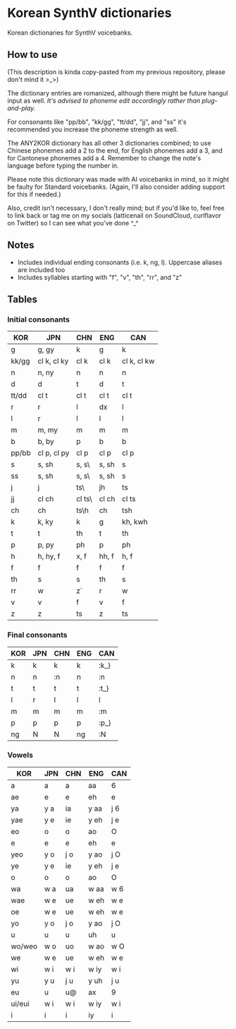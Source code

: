 # Korean SynthV dictionaries
Korean dictionaries for SynthV voicebanks.
## How to use
(This description is kinda copy-pasted from my previous repository, please don't mind it >_>)

The dictionary entries are romanized, although there might be future hangul input as well. *It's advised to phoneme edit accordingly rather than plug-and-play.*

For consonants like "pp/bb", "kk/gg", "tt/dd", "jj", and "ss" it's recommended you increase the phoneme strength as well.

The ANY2KOR dictionary has all other 3 dictionaries combined; to use Chinese phonemes add a 2 to the end, for English phonemes add a 3, and for Cantonese phonemes add a 4. Remember to change the note's language before typing the number in.

Please note this dictionary was made with AI voicebanks in mind, so it might be faulty for Standard voicebanks. (Again, I'll also consider adding support for this if needed.)

Also, credit isn't necessary, I don't really mind; but if you'd like to, feel free to link back or tag me on my socials (latticenail on SoundCloud, curlflavor on Twitter) so I can see what you've done ^_^
## Notes
* Includes individual ending consonants (i.e. k, ng, l). Uppercase aliases are included too
* Includes syllables starting with "f", "v", "th", "rr", and "z"
## Tables
### Initial consonants
| KOR | JPN | CHN | ENG | CAN |
| --- | --- | --- | --- | --- |
| g | g, gy | k | g | k |
| kk/gg | cl k, cl ky | cl k | cl k | cl k, cl kw |
| n | n, ny | n | n | n |
| d | d | t | d | t |
| tt/dd | cl t | cl t | cl t | cl t |
| r | r | l | dx | l |
| l | r | l | l | l |
| m | m, my | m | m | m |
| b | b, by | p | b | b |
| pp/bb | cl p, cl py | cl p | cl p | cl p |
| s | s, sh | s, s\ | s, sh | s |
| ss | s, sh | s, s\ | s, sh | s |
| j | j | ts\ | jh | ts |
| jj | cl ch | cl ts\ | cl ch | cl ts |
| ch | ch | ts\h | ch | tsh |
| k | k, ky | k | g | kh, kwh |
| t | t | th | t | th |
| p | p, py | ph | p | ph |
| h | h, hy, f | x, f | hh, f | h, f |
| f | f | f | f | f |
| th | s | s | th | s |
| rr | w | z\` | r | w |
| v | v | f | v | f |
| z | z | ts | z | ts |
### Final consonants
| KOR | JPN | CHN | ENG | CAN |
| --- | --- | --- | --- | --- |
| k | k | k | k | :k_} |
| n | n | :n | n | :n |
| t | t | t | t | :t_} |
| l | r | l | l | l |
| m | m | m | m | :m |
| p | p | p | p | :p_} |
| ng | N | N | ng | :N |
### Vowels
| KOR | JPN | CHN | ENG | CAN |
| --- | --- | --- | --- | --- |
| a | a | a | aa | 6 |
| ae | e | e | eh | e |
| ya | y a | ia | y aa | j 6 |
| yae | y e | ie | y eh | j e |
| eo | o | o | ao | O |
| e | e | e | eh | e |
| yeo | y o | j o | y ao | j O |
| ye | y e | ie | y eh | j e |
| o | o | o | ao | O |
| wa | w a | ua | w aa | w 6 |
| wae | w e | ue | w eh | w e |
| oe | w e | ue | w eh | w e |
| yo | y o | j o | y ao | j O |
| u | u | u | uh | u |
| wo/weo | w o | uo | w ao | w O |
| we | w e | ue | w eh | w e |
| wi | w i | w i | w iy | w i |
| yu | y u | j u | y uh | j u |
| eu | u | u@ | ax | 9 |
| ui/eui | w i | w i | w iy | w i |
| i | i | i | iy | i |
